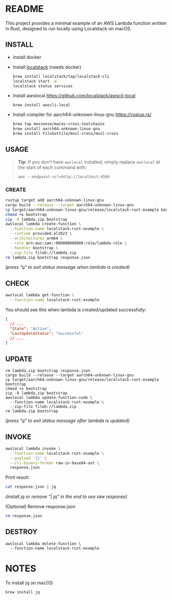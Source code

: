 # README

This project provides a minimal example of an AWS Lambda function written in Rust, designed to run locally using Localstack on macOS.

## INSTALL

- Install docker

- Install [localstack](https://www.localstack.cloud) (needs docker)

  ```sh
  brew install localstack/tap/localstack-cli
  localstack start -d
  localstack status services
  ```

- Install awslocal
  https://github.com/localstack/awscli-local

  ```
  brew install awscli-local
  ```

- Install compiler for aarch64-unknown-linux-gnu
  https://rustup.rs/
  ```sh
  brew tap messense/macos-cross-toolchains
  brew install aarch64-unknown-linux-gnu
  brew install FiloSottile/musl-cross/musl-cross
  ```

## USAGE

> **Tip:** If you don't have `awslocal` installed, simply replace `awslocal` at the start of each command with:
>
> ```
> aws --endpoint-url=http://localhost:4566
> ```

### CREATE

```sh
rustup target add aarch64-unknown-linux-gnu
cargo build --release --target aarch64-unknown-linux-gnu
cp target/aarch64-unknown-linux-gnu/release/localstack-rust-example bootstrap
chmod +x bootstrap
zip -9 lambda.zip bootstrap
awslocal lambda create-function \
  --function-name localstack-rust-example \
  --runtime provided.al2023 \
  --architectures arm64 \
  --role arn:aws:iam::000000000000:role/lambda-role \
  --handler bootstrap \
  --zip-file fileb://lambda.zip
rm lambda.zip bootstrap response.json
```

_(press "q" to exit status message when lambda is created)_

## CHECK

```sh
awslocal lambda get-function \
  --function-name localstack-rust-example
```

You should see this when lambda is created/updated successfully:

```json
{
  // ...
  "State": "Active",
  "LastUpdateStatus": "Successful"
  // ...
}
```

## UPDATE

```
rm lambda.zip bootstrap response.json
cargo build --release --target aarch64-unknown-linux-gnu
cp target/aarch64-unknown-linux-gnu/release/localstack-rust-example bootstrap
chmod +x bootstrap
zip -9 lambda.zip bootstrap
awslocal lambda update-function-code \
  --function-name localstack-rust-example \
  --zip-file fileb://lambda.zip
rm lambda.zip bootstrap
```

_(press "q" to exit status message after lambda is updated)_

## INVOKE

```sh
awslocal lambda invoke \
  --function-name localstack-rust-example \
  --payload '{}' \
  --cli-binary-format raw-in-base64-out \
  response.json
```

Print result:

```sh
cat response.json | jq
```

_(install jq or remove "| jq" in the end to see raw response)_

(Optional) Remove response.json

```sh
rm response.json
```

## DESTROY

```
awslocal lambda delete-function \
  --function-name localstack-rust-example
```

# NOTES

To install jq on macOS:

```sh
brew install jq
```
